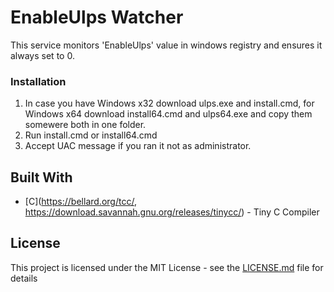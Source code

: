 # EnableUlps Watcher

This service monitors 'EnableUlps' value in windows registry and ensures it always set to 0.

### Installation

1. In case you have Windows x32 download ulps.exe and install.cmd,
   for Windows x64 download install64.cmd and ulps64.exe and copy them somewere both in one folder.
2. Run install.cmd or install64.cmd
3. Accept UAC message if you ran it not as administrator.


## Built With

* [C](https://bellard.org/tcc/, https://download.savannah.gnu.org/releases/tinycc/) - Tiny C Compiler


## License

This project is licensed under the MIT License - see the [LICENSE.md](LICENSE.md) file for details